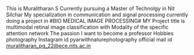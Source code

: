 This is Muralitharan S 
Currently pursuing a Master of Technolgy in Nit Silchar
My specialization in communication and signal processing
currently doing a project in #BIO MEDICAL IMAGE PROCESSING#
MY Project title is multimodal retinal image classification with Modality of the specific attention network
The passion I want to become a professor
Hobbies photography
Instagram id pyarwithnaturephotography
official mail id muralitharan_pg_22@ece.nits.ac.in
